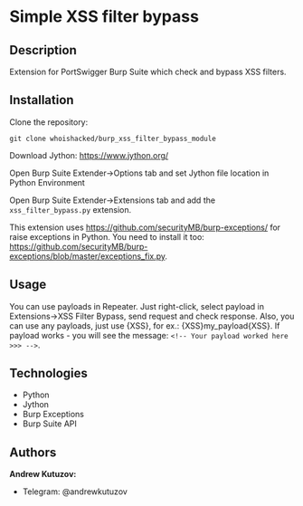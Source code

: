 # Simple XSS filter bypass
## Description
Extension for PortSwigger Burp Suite which check and bypass XSS filters.

## Installation
Clone the repository:
```
git clone whoishacked/burp_xss_filter_bypass_module
```

Download Jython: https://www.jython.org/

Open Burp Suite Extender->Options tab and set Jython file location in Python Environment

Open Burp Suite Extender->Extensions tab and add the `xss_filter_bypass.py` extension.

This extension uses https://github.com/securityMB/burp-exceptions/
for raise exceptions in Python. You need to install it too: 
https://github.com/securityMB/burp-exceptions/blob/master/exceptions_fix.py.

## Usage

You can use payloads in Repeater. Just right-click, select payload
in Extensions->XSS Filter Bypass, send request and check response. Also, you can
use any payloads, just use {XSS}, for ex.: {XSS}my_payload{XSS}. If payload works -
you will see the message: `<!-- Your payload worked here >>> -->`. 

## Technologies
- Python
- Jython
- Burp Exceptions
- Burp Suite API

## Authors
**Andrew Kutuzov:**
- Telegram: @andrewkutuzov